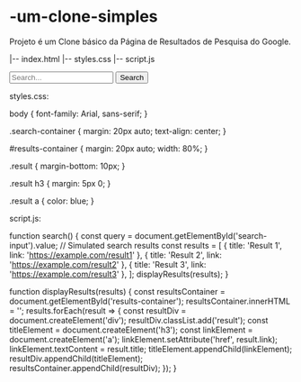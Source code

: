 # -um-clone-simples
Projeto é um Clone básico da Página de Resultados de Pesquisa do Google.

|-- index.html
|-- styles.css
|-- script.js


<!DOCTYPE html>
<html lang="en">
<head>
    <meta charset="UTF-8">
    <meta name="viewport" content="width=device-width, initial-scale=1.0">
    <title>Google Search Clone</title>
    <link rel="stylesheet" href="styles.css">
</head>
<body>
    <div class="search-container">
        <input type="text" id="search-input" placeholder="Search...">
        <button onclick="search()">Search</button>
    </div>
    <div id="results-container">
        <!-- Search results will be displayed here -->
    </div>
    <script src="script.js"></script>
</body>
</html>

styles.css:

body {
    font-family: Arial, sans-serif;
}

.search-container {
    margin: 20px auto;
    text-align: center;
}

#results-container {
    margin: 20px auto;
    width: 80%;
}

.result {
    margin-bottom: 10px;
}

.result h3 {
    margin: 5px 0;
}

.result a {
    color: blue;
}

script.js:

function search() {
    const query = document.getElementById('search-input').value;
    // Simulated search results
    const results = [
        { title: 'Result 1', link: 'https://example.com/result1' },
        { title: 'Result 2', link: 'https://example.com/result2' },
        { title: 'Result 3', link: 'https://example.com/result3' },
    ];
    displayResults(results);
}

function displayResults(results) {
    const resultsContainer = document.getElementById('results-container');
    resultsContainer.innerHTML = '';
    results.forEach(result => {
        const resultDiv = document.createElement('div');
        resultDiv.classList.add('result');
        const titleElement = document.createElement('h3');
        const linkElement = document.createElement('a');
        linkElement.setAttribute('href', result.link);
        linkElement.textContent = result.title;
        titleElement.appendChild(linkElement);
        resultDiv.appendChild(titleElement);
        resultsContainer.appendChild(resultDiv);
    });
}
